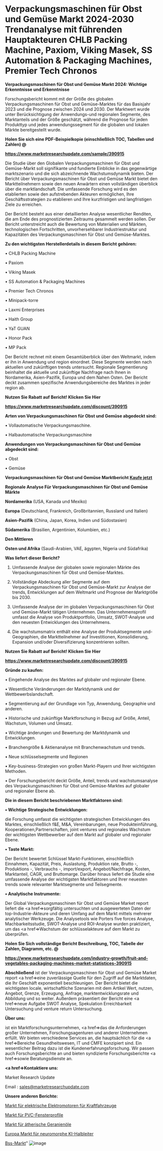 # Verpackungsmaschinen für Obst und Gemüse Markt 2024-2030 Trendanalyse mit führenden Hauptakteuren CHLB Packing Machine, Paxiom, Viking Masek, SS Automation & Packaging Machines, Premier Tech Chronos

<strong>Verpackungsmaschinen für Obst und Gemüse Markt 2024: Wichtige Erkenntnisse und Erkenntnisse</strong>

Forschungsbericht kommt mit der Größe des globalen Verpackungsmaschinen für Obst und Gemüse-Marktes für das Basisjahr 2023 und die Prognose zwischen 2024 und 2030. Der Marktwert wurde unter Berücksichtigung der Anwendungs-und regionalen Segmente, des Marktanteils und der Größe geschätzt, während die Prognose für jeden Produkttyp und jedes anwendungssegment für die globalen und lokalen Märkte bereitgestellt wurde.



<strong>Holen Sie sich eine PDF-Beispielkopie (einschließlich TOC, Tabellen und Zahlen) @
</strong>

<strong><a href=https://www.marketresearchupdate.com/sample/390915>

<strong>https://www.marketresearchupdate.com/sample/390915</u></font></a></strong></strong>

Die Studie über den Globalen Verpackungsmaschinen für Obst und Gemüse-Markt soll signifikante und fundierte Einblicke in das gegenwärtige marktszenario und die sich abzeichnende Wachstumsdynamik bieten. Der Bericht über Verpackungsmaschinen für Obst und Gemüse Markt bietet den Marktteilnehmern sowie den neuen Anwärtern einen vollständigen überblick über die marktlandschaft. Die umfassende Forschung wird es den etablierten sowie den aufstrebenden Akteuren ermöglichen, Ihre Geschäftsstrategien zu etablieren und Ihre kurzfristigen und langfristigen Ziele zu erreichen.

Der Bericht besteht aus einer detaillierten Analyse wesentlicher Renditen, die am Ende des prognostizierten Zeitraums gesammelt werden sollen. Der Bericht unterstreicht auch die Bewertung von Materialien und Märkten, technologischen Fortschritten, unvorhersehbarer Industriestruktur und Kapazitäten des Verpackungsmaschinen für Obst und Gemüse-Marktes.



<strong>Zu den wichtigsten Herstellerdetails in diesem Bericht gehören:</strong>

• CHLB Packing Machine

• Paxiom

• Viking Masek

• SS Automation & Packaging Machines

• Premier Tech Chronos

• Minipack-torre

• Laxmi Enterprises

• Haith Group

• YaT GUAN

• Honor Pack

• MP Pack

Der Bericht rechnet mit einem Gesamtüberblick über den Weltmarkt, indem er ihn in Anwendung und region einordnet. Diese Segmente werden nach aktuellen und zukünftigen trends untersucht. Regionale Segmentierung beinhaltet die aktuelle und zukünftige Nachfrage nach Ihnen in Nordamerika, Asien-Pazifik, Europa und dem Nahen Osten. Der Bericht deckt zusammen spezifische Anwendungsbereiche des Marktes in jeder region ab.



<strong>Nutzen Sie Rabatt auf Bericht! Klicken Sie Hier
</strong>

<strong><a href=https://www.marketresearchupdate.com/discount/390915>https://www.marketresearchupdate.com/discount/390915</b></u></font></strong></a>



<strong>Arten von Verpackungsmaschinen für Obst und Gemüse abgedeckt sind:</strong>

• Vollautomatische Verpackungsmaschine.

• Halbautomatische Verpackungsmaschine



<strong>Anwendungen von Verpackungsmaschinen für Obst und Gemüse abgedeckt sind:</strong>

• Obst

• Gemüse



<strong>Verpackungsmaschinen für Obst und Gemüse Marktbericht <a href=https://www.marketresearchupdate.com/buynow/390915>Kaufe jetzt</a></strong>



<strong>Regionale Analyse Für Verpackungsmaschinen für Obst und Gemüse Märkte</strong>



<strong>Nordamerika</strong> (USA, Kanada und Mexiko)



<strong>Europa</strong> (Deutschland, Frankreich, Großbritannien, Russland und Italien)



<strong>Asien-Pazifik</strong> (China, Japan, Korea, Indien und Südostasien)



<strong>Südamerika</strong> (Brasilien, Argentinien, Kolumbien, etc.)



<strong>Den Mittleren</strong> 

<strong>Osten und Afrika</strong> (Saudi-Arabien, VAE, ägypten, Nigeria und Südafrika)



<strong>Was liefert dieser Bericht?</strong>

1. Umfassende Analyse der globalen sowie regionalen Märkte des Verpackungsmaschinen für Obst und Gemüse-Marktes.

2. Vollständige Abdeckung aller Segmente auf dem Verpackungsmaschinen für Obst und Gemüse-Markt zur Analyse der trends, Entwicklungen auf dem Weltmarkt und Prognose der Marktgröße bis 2030.

3. Umfassende Analyse der im globalen Verpackungsmaschinen für Obst und Gemüse-Markt tätigen Unternehmen. Das Unternehmensprofil umfasst die Analyse von Produktportfolio, Umsatz, SWOT-Analyse und den neuesten Entwicklungen des Unternehmens.

4. Die wachstumsmatrix enthält eine Analyse der Produktsegmente und-Geographien, die Marktteilnehmer auf Investitionen, Konsolidierung, Expansion und/oder Diversifizierung konzentrieren sollten.



<strong>Nutzen Sie Rabatt auf Bericht! Klicken Sie Hier
</strong>

<strong><a href=https://www.marketresearchupdate.com/discount/390915>https://www.marketresearchupdate.com/discount/390915</b></u></font></strong></a>



<strong>Gründe zu kaufen:</strong>

• Eingehende Analyse des Marktes auf globaler und regionaler Ebene.

• Wesentliche Veränderungen der Marktdynamik und der Wettbewerbslandschaft.

• Segmentierung auf der Grundlage von Typ, Anwendung, Geographie und anderen.

• Historische und zukünftige Marktforschung in Bezug auf Größe, Anteil, Wachstum, Volumen und Umsatz.

• Wichtige änderungen und Bewertung der Marktdynamik und Entwicklungen.

• Branchengröße &amp; Aktienanalyse mit Branchenwachstum und trends.

• Neue schlüsselsegmente und Regionen

• Key-business-Strategien von großen Markt-Playern und Ihrer wichtigsten Methoden.

• Der Forschungsbericht deckt Größe, Anteil, trends und wachstumsanalyse des Verpackungsmaschinen für Obst und Gemüse-Marktes auf globaler und regionaler Ebene ab.



<strong>Die in diesem Bericht beschriebenen Marktfaktoren sind:</strong>



<strong>• Wichtige Strategische Entwicklungen:</strong>

die Forschung umfasst die wichtigsten strategischen Entwicklungen des Marktes, einschließlich f&amp;E, M&amp;A, Vereinbarungen, neue Produkteinführung, Kooperationen,Partnerschaften, joint ventures und regionales Wachstum der wichtigsten Wettbewerber auf dem Markt auf globaler und regionaler Ebene.



<strong>• Taste Markt:</strong>

Der Bericht bewertet Schlüssel Markt-Funktionen, einschließlich Einnahmen, Kapazität, Preis, Auslastung, Produktion rate, Brutto -, Produktions -, Verbrauchs -, import/export, Angebot/Nachfrage, Kosten, Marktanteil, CAGR, und Bruttomarge. Darüber hinaus liefert die Studie eine umfassende Analyse der wichtigsten Marktfaktoren und Ihrer neuesten trends sowie relevanter Marktsegmente und Teilsegmente.



<strong>• Analytische Instrumente:</strong>

Der Global Verpackungsmaschinen für Obst und Gemüse Market report liefert die <a href=>sorgf</a>ältig untersuchten und ausgewerteten Daten der top-Industrie-Akteure und deren Umfang auf dem Markt mittels mehrerer analytischer Werkzeuge. Die Analysetools wie Porters five forces Analyse, Machbarkeitsstudie, SWOT-Analyse und ROI-Analyse wurden praktiziert, um das <a href=>Wachstum</a> der schlüsselakteure auf dem Markt zu überprüfen.



<strong>Holen Sie Sich vollständige Bericht Beschreibung, TOC, Tabelle der Zahlen, Diagramm, etc. @ </strong>

<strong><a href=https://www.marketresearchupdate.com/industry-growth/fruit-and-vegetables-packaging-machines-market-statistices-390915>https://www.marketresearchupdate.com/industry-growth/fruit-and-vegetables-packaging-machines-market-statistices-390915</a></font></strong>



<strong>Abschließend</strong> ist der Verpackungsmaschinen für Obst und Gemüse Market report <a href=>eine</a> zuverlässige Quelle für den Zugriff auf die Marktdaten, die Ihr Geschäft exponentiell beschleunigen. Der Bericht bietet die wichtigsten locale, wirtschaftliche Szenarien mit dem Artikel Wert, nutzen, Angebot, Grenze, Erzeugung, Anfrage, marktentwicklungsrate und Abbildung und so weiter. Außerdem präsentiert der Bericht eine <a href=>neue</a> Aufgabe SWOT Analyse, Spekulation Erreichbarkeit Untersuchung und venture return Untersuchung.



<strong>Über uns:</strong>

 ist ein Marktforschungsunternehmen, <a href=>das</a> die Anforderungen großer Unternehmen, Forschungsagenturen und anderer Unternehmen erfüllt. Wir bieten verschiedene Services an, die hauptsächlich für die <a href=>Bereiche</a> Gesundheitswesen, IT und CMFE konzipiert sind. Ein wesentlicher Beitrag dazu ist die Kundenerfahrungsforschung. Wir passen auch Forschungsberichte an und bieten syndizierte Forschungsberichte <a href=>sowie</a> Beratungsdienste an.



<strong><a href=>Kontaktiere uns:</a></strong>

Market Research Update

Email : sales@marketresearchupdate.com



<strong>Unsere anderen Berichte:</strong>

<a href=https://www.linkedin.com/pulse/automotive-electric-motors-ev-market-current>Markt für elektrische Elektromotoren für Kraftfahrzeuge</a>

<a href=https://www.linkedin.com/pulse/pvc-window-profile-market-sizing-up-anticipating>Markt für PVC-Fensterprofile</a>

<a href=https://www.linkedin.com/pulse/geranium-essential-oil-market-size>Markt für ätherische Geranienöle</a>

<a href=https://www.linkedin.com/pulse/europe-neuromorphic-ai-semiconductor-market-trends>Europa Markt für neuromorphe KI-Halbleiter</a>

<a href=https://www.linkedin.com/pulse/bss-market-2023-industry-outlook-present-y2drc/>Bss-Markt</a>"
![image](https://github.com/Gayatrikarjule/Market-Analysis-361/assets/97346546/e5bd58c8-3a9c-4d61-b117-3150d336a505)
